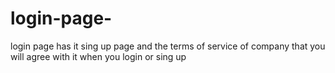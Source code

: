 # login-page-
login page has it sing up page and the terms of service of company that you will agree with it when you login or sing up 
